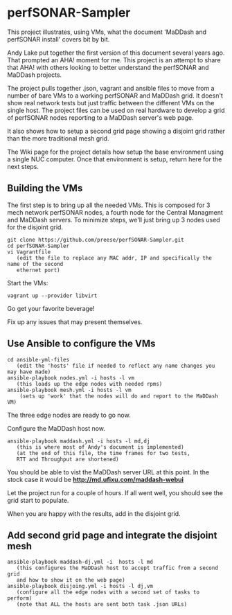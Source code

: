 # perfSONAR-Sampler
This project illustrates, using VMs, what the document 'MaDDash and perfSONAR install' covers bit by bit.  

Andy Lake put together the first version of this document several years ago.  That prompted an AHA! moment for me.  This project is an attempt to share that AHA! with others looking to better understand the perfSONAR and MaDDash projects.

The project pulls together .json, vagrant and ansible files to move from a number of bare VMs to a working perfSONAR and MaDDash grid.  It doesn't show real network tests but just traffic between the different VMs on the single host.  The project files can be used on real hardware to develop a grid of perfSONAR nodes reporting to a MaDDash server's web page.

It also shows how to setup a second grid page showing a disjoint grid rather than the more traditional mesh grid.

The Wiki page for the project details how setup the base environment using a single NUC computer.  Once that environment is setup, return here for the next steps.

## Building the VMs
The first step is to bring up all the needed VMs.  This is composed for 3 mech network perfSONAR nodes, a fourth node for the Central Managment and MaDDash servers.  To minimize steps, we'll just bring up 3 nodes used for the disjoint grid.
```
git clone https://github.com/preese/perfSONAR-Sampler.git
cd perfSONAR-Sampler
vi Vagrantfile
   (edit the file to replace any MAC addr, IP and specifically the name of the second
   ethernet port)
```

Start the VMs:
```
vagrant up --provider libvirt
```

Go get your favorite beverage!

Fix up any issues that may present themselves.

## Use Ansible to configure the VMs
```
cd ansible-yml-files
   (edit the 'hosts' file if needed to reflect any name changes you may have made)
ansible-playbook nodes.yml -i hosts -l vm
   (this loads up the edge nodes with needed rpms)
ansible-playbook mesh.yml -i hosts -l vm
	(sets up 'work' that the nodes will do and report to the MaDDash VM)
```

The three edge nodes are ready to go now.  

Configure the MaDDash host now.
```
ansible-playbook maddash.yml -i hosts -l md,dj
   (this is where most of Andy's document is implemented)
   (at the end of this file, the time frames for two tests, 
   RTT and Throughput are shortened)
```

You should be able to vist the MaDDash server URL at this point.  In the stock case it would be **http://md.ufixu.com/maddash-webui**

Let the project run for a couple of hours.   If all went well, you should see the grid start to populate.

When you are happy with the results, add in the disjoint grid.

## Add second grid page and integrate the disjoint mesh
```
ansible-playbook maddash-dj.yml -i  hosts -l md
   (this configures the MaDDash host to accept traffic from a second grid 
   and how to show it on the web page)
ansible-playbook disjoing.yml -i hosts -l dj,vm
   (configure all the edge nodes with a second set of tasks to perform)
   (note that ALL the hosts are sent both task .json URLs)
```


